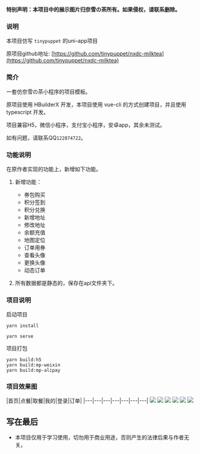 **特别声明：本项目中的展示图片归奈雪の茶所有。如果侵权，请联系删除。**
### 说明

本项目仿写 ``tinypuppet`` 的uni-app项目

原项目github地址: [https://github.com/tinypuppet/nxdc-milktea](https://github.com/tinypuppet/nxdc-milktea)
### 简介

一套仿奈雪の茶小程序的项目模板。

原项目使用 HBuilderX 开发，本项目使用 vue-cli 的方式创建项目，并且使用 typescript 开发。

项目兼容H5，微信小程序，支付宝小程序，安卓app，其余未测试。

如有问题，请联系QQ``122874722``。

### 功能说明

在原作者实现的功能上，新增如下功能。

1. 新增功能：

	- 券包购买
	- 积分签到
	- 积分兑换
	- 新增地址
	- 修改地址
	- 余额充值
	- 地图定位
	- 订单用券
	- 查看头像
	- 更换头像
	- 动态订单

2. 所有数据都是静态的，保存在api文件夹下。
### 项目说明

启动项目

```
yarn install
```

```
yarn serve
```

项目打包

```
yarn build:h5
yarn build:mp-weixin
yarn build:mp-alipay
```

### 项目效果图

|首页|点餐|取餐|我的|登录|订单|
|---|---|---|---|---|---|---|
![](./src/static/design-sketch/home.jpg)
![](./src/static/design-sketch/menu.jpg)
![](./src/static/design-sketch/order.jpg)
![](./src/static/design-sketch/user.jpg)
![](./src/static/design-sketch/login.jpg)
![](./src/static/design-sketch/order-details.jpg)
## 写在最后

* 本项目仅用于学习使用，切勿用于商业用途，否则产生的法律后果与作者无关。
